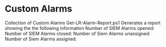 # Custom Alarms
 Collection of Custom Alarms
	Get-LR-Alarm-Report.ps1
		Generates a report showing the the following information
			Number of SIEM Alarms opened:
			Number of SIEM Alarms closed:
			Number of Siem Alarms unassigned:
			Number of Siem Alarms assigned:
